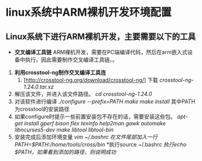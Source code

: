 # linux系统中ARM裸机开发环境配置
  
## Linux系统下进行ARM裸机开发，主要需要以下的工具
- **交叉编译工具链** 
 ARM裸机开发，需要在PC端编译代码，然后在arm嵌入式设备中执行，因此需要制作交叉编译工具链。。
      
1. **利用crosstool-ng制作交叉编译工具连**
    1. [http://crosstool-ng.org/download/crosstool-ng/] 下载 *crosstool-ng-1.24.0.tar.xz* 
  2. 解压该文件，并进入该文件路径。
      *cd crosstool-ng-1.24.0*
   3. 对该软件进行编译
        *./configure --prefix=PATH*
        *make*
        *make install*
        其中PATH为crosstool的安装路径
   4.   如果configure时提示一些前置安装包不存在的话，需要安装这些包。
        *apt-get install gperf bison flex texinfo help2man gawk automake libncurses5-dev make libtool libtool-bin*
   5.   安装完成后添加环境变量
        *vim ~/.bashrc*
        *在文件尾部加入一行 PATH=$PATH:/home/tools/cross/bin*
        *执行source ~/.bashrc 
        *执行echo $PATH，如果看到添加的路径，则说明成功*
      
